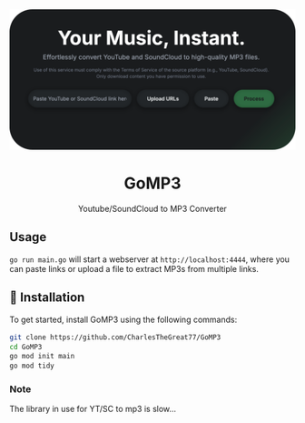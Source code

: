 <div align="center">
  <img src="assets/logo.png" alt="GoMP3" />
  <h1><strong>GoMP3</strong></h1>
  <p>Youtube/SoundCloud to MP3 Converter</p>
</div>

## Usage
`go run main.go` will start a webserver at `http://localhost:4444`, where you can paste links or upload a file to extract MP3s from multiple links.

## 🔧 Installation
To get started, install GoMP3 using the following commands:
```bash
git clone https://github.com/CharlesTheGreat77/GoMP3
cd GoMP3
go mod init main
go mod tidy
```

### Note
The library in use for YT/SC to mp3 is slow...
